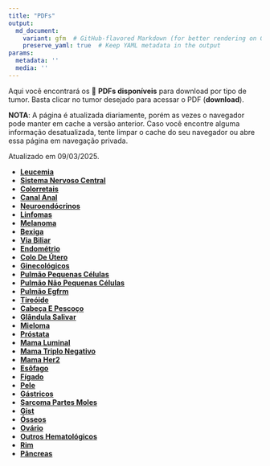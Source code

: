 ```yaml
---
title: "PDFs"
output: 
  md_document:
    variant: gfm  # GitHub-flavored Markdown (for better rendering on GitHub)
    preserve_yaml: true  # Keep YAML metadata in the output
params:
  metadata: ''
  media: ''
---
```


<script async src="https://scripts.simpleanalyticscdn.com/latest.js"></script>

Aqui você encontrará os 📝 **PDFs disponíveis** para download por tipo
de tumor. Basta clicar no tumor desejado para acessar o PDF
(**download**).

**NOTA**: A página é atualizada diariamente, porém as vezes o navegador
pode manter em cache a versão anterior. Caso você encontre alguma
informação desatualizada, tente limpar o cache do seu navegador ou abre
essa página em navegação privada.

Atualizado em 09/03/2025.

- [**Leucemia**](https://coeoralmeds-e768.restdb.io/media/67cd2485f63b80480013d24d?download=true)
- [**Sistema Nervoso
  Central**](https://coeoralmeds-e768.restdb.io/media/67cd2487f63b80480013d250?download=true)
- [**Colorretais**](https://coeoralmeds-e768.restdb.io/media/67cd2489f63b80480013d258?download=true)
- [**Canal
  Anal**](https://coeoralmeds-e768.restdb.io/media/67cd248af63b80480013d259?download=true)
- [**Neuroendócrinos**](https://coeoralmeds-e768.restdb.io/media/67cd248bf63b80480013d25b?download=true)
- [**Linfomas**](https://coeoralmeds-e768.restdb.io/media/67cd248cf63b80480013d25d?download=true)
- [**Melanoma**](https://coeoralmeds-e768.restdb.io/media/67cd248df63b80480013d25f?download=true)
- [**Bexiga**](https://coeoralmeds-e768.restdb.io/media/67cd248ef63b80480013d261?download=true)
- [**Via
  Biliar**](https://coeoralmeds-e768.restdb.io/media/67cd2490f63b80480013d263?download=true)
- [**Endométrio**](https://coeoralmeds-e768.restdb.io/media/67cd2491f63b80480013d265?download=true)
- [**Colo De
  Útero**](https://coeoralmeds-e768.restdb.io/media/67cd2492f63b80480013d267?download=true)
- [**Ginecológicos**](https://coeoralmeds-e768.restdb.io/media/67cd2493f63b80480013d269?download=true)
- [**Pulmão Pequenas
  Células**](https://coeoralmeds-e768.restdb.io/media/67cd2494f63b80480013d26b?download=true)
- [**Pulmão Não Pequenas
  Células**](https://coeoralmeds-e768.restdb.io/media/67cd2495f63b80480013d26d?download=true)
- [**Pulmão
  Egfrm**](https://coeoralmeds-e768.restdb.io/media/67cd2496f63b80480013d26f?download=true)
- [**Tireóide**](https://coeoralmeds-e768.restdb.io/media/67cd2499f63b80480013d273?download=true)
- [**Cabeça E
  Pescoço**](https://coeoralmeds-e768.restdb.io/media/67cd249af63b80480013d276?download=true)
- [**Glândula
  Salivar**](https://coeoralmeds-e768.restdb.io/media/67cd249cf63b80480013d278?download=true)
- [**Mieloma**](https://coeoralmeds-e768.restdb.io/media/67cd249df63b80480013d279?download=true)
- [**Próstata**](https://coeoralmeds-e768.restdb.io/media/67cd249ef63b80480013d27b?download=true)
- [**Mama
  Luminal**](https://coeoralmeds-e768.restdb.io/media/67cd24a0f63b80480013d27f?download=true)
- [**Mama Triplo
  Negativo**](https://coeoralmeds-e768.restdb.io/media/67cd24a1f63b80480013d281?download=true)
- [**Mama
  Her2**](https://coeoralmeds-e768.restdb.io/media/67cd24a3f63b80480013d284?download=true)
- [**Esôfago**](https://coeoralmeds-e768.restdb.io/media/67cd24a4f63b80480013d286?download=true)
- [**Fígado**](https://coeoralmeds-e768.restdb.io/media/67cd24a5f63b80480013d288?download=true)
- [**Pele**](https://coeoralmeds-e768.restdb.io/media/67cd24a6f63b80480013d289?download=true)
- [**Gástricos**](https://coeoralmeds-e768.restdb.io/media/67cd24a7f63b80480013d28b?download=true)
- [**Sarcoma Partes
  Moles**](https://coeoralmeds-e768.restdb.io/media/67cd24a9f63b80480013d28d?download=true)
- [**Gist**](https://coeoralmeds-e768.restdb.io/media/67cd24aaf63b80480013d28f?download=true)
- [**Ósseos**](https://coeoralmeds-e768.restdb.io/media/67cd24abf63b80480013d291?download=true)
- [**Ovário**](https://coeoralmeds-e768.restdb.io/media/67cd24acf63b80480013d293?download=true)
- [**Outros
  Hematológicos**](https://coeoralmeds-e768.restdb.io/media/67cd24adf63b80480013d295?download=true)
- [**Rim**](https://coeoralmeds-e768.restdb.io/media/67cd24aff63b80480013d297?download=true)
- [**Pâncreas**](https://coeoralmeds-e768.restdb.io/media/67cd24b0f63b80480013d299?download=true)
